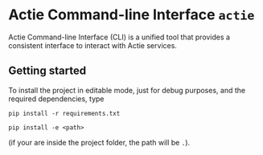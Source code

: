 # Actie Command-line Interface `actie`

Actie Command-line Interface (CLI) is a unified tool that provides a consistent interface to interact with Actie services.

## Getting started

To install the project in editable mode, just for debug purposes, and the required dependencies, type

```pip install -r requirements.txt```

```pip install -e <path>```

(if your are inside the project folder, the path will be `.`).
